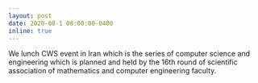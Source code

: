 ```yaml
---
layout: post
date: 2020-08-1 08:00:00-0400
inline: true
---
```


We lunch CWS event in Iran which is the series of computer science and engineering which is planned and held by the 16th round of scientific association of mathematics and computer engineering faculty. 